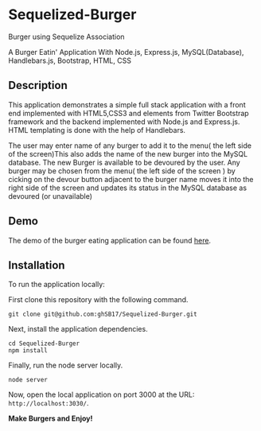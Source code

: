 # Sequelized-Burger
Burger using Sequelize Association

A Burger Eatin' Application With Node.js, Express.js, MySQL(Database), Handlebars.js, Bootstrap, HTML, CSS

## Description

This application demonstrates a simple full stack application with a front end implemented with HTML5,CSS3 and elements from Twitter Bootstrap framework and the backend implemented with Node.js and Express.js. HTML templating is done with the help of Handlebars.

The user may enter name of any burger to add it to the menu( the left side of the screen)This also adds the name of the new burger into the MySQL database. The new Burger is available to be devoured by the user. Any burger may be chosen from the menu( the left side of the screen ) by cicking on the devour button adjacent to the burger name moves it into the right side of the screen and updates its status in the MySQL database as devoured (or unavailable)

## Demo

The demo of the burger eating application can be found [here](https://thawing-reef-71033.herokuapp.com/).

## Installation

To run the application locally:

First clone this repository with the following command.

	git clone git@github.com:ghSB17/Sequelized-Burger.git
	
Next, install the application dependencies.

	cd Sequelized-Burger
	npm install
	
Finally, run the node server locally.

	node server
	
Now, open the local application on port 3000 at the URL: `http://localhost:3030/`.

**Make Burgers and Enjoy!**




